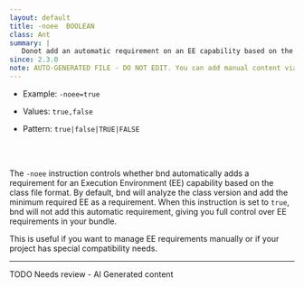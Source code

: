 ```yaml
---
layout: default
title: -noee  BOOLEAN
class: Ant
summary: |
   Donot add an automatic requirement on an EE capability based on the class format.
since: 2.3.0
note: AUTO-GENERATED FILE - DO NOT EDIT. You can add manual content via same filename in ext folder. 
---
```


- Example: `-noee=true`

- Values: `true,false`

- Pattern: `true|false|TRUE|FALSE`

<!-- Manual content from: ext/noee.md --><br /><br />

The `-noee` instruction controls whether bnd automatically adds a requirement for an Execution Environment (EE) capability based on the class file format. By default, bnd will analyze the class version and add the minimum required EE as a requirement. When this instruction is set to `true`, bnd will not add this automatic requirement, giving you full control over EE requirements in your bundle.

This is useful if you want to manage EE requirements manually or if your project has special compatibility needs.


<hr />
TODO Needs review - AI Generated content

